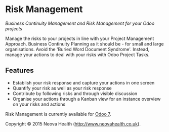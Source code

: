Risk Management
===============

*Business Continuity Management and Risk Management for your Odoo projects*

Manage the risks to your projects in line with your Project Management Approach. Business Continuity Planning as it should be - for small and large organisations. Avoid the 'Buried Word Document Syndrome'. Instead, manage your actions to deal with your risks with Odoo Project Tasks.

Features
--------

* Establish your risk response and capture your actions in one screen
* Quantify your risk as well as your risk response
* Contribute by following risks and through visible discussion
* Organise your actions through a Kanban view for an instance overview on your risks and actions

Risk Management is currently available for [Odoo 7](https://apps.openerp.com/apps/modules/7.0/risk_management/).

Copyright &copy; 2015 Neova Health (<http://www.neovahealth.co.uk>).
